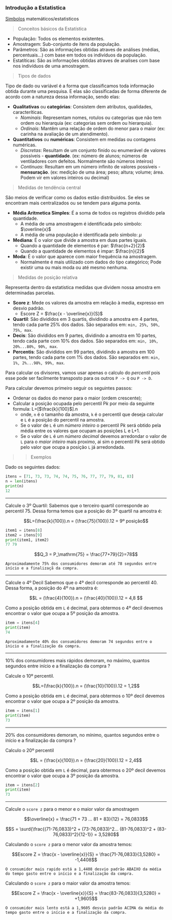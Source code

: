 ### Introdução a Estatistica

[Simbolos](https://latex.wikia.org/wiki/List_of_LaTeX_symbols) matemáticos/estatisticos

> Conceitos básicos da Estatística

* População: Todos os elementos existentes.
* Amostragem: Sub-conjunto de itens da população.
* Parâmetros: São as informações obtidas atraves de análises (médias, percentuais...) com base em todos os indivíduos da população.
* Estatíticas: São as informações obtidas atraves de analises com base nos indivíduos de uma amostragem.

> Tipos de dados

Tipo de dado ou variável é a forma que classificamos toda informação obtida durante uma pesquisa. E elas são classificadas de forma diferente de acordo com a natureza dessa informação, sendo elas:

* **Qualitativas** ou **categórias**: Consistem dem atributos, qualidades, caracteríticas.
  * *Nominais*: Representam nomes, rotulos ou categorias que não tem ordem ou hierarquia (ex: categorias sem ordem ou hierarquia). 
  * *Ordinais*: Mantêm uma relação de ordem do menor para o maior (ex: carinha na avaliação de um atendimento).
* **Quantitativos** ou **numéricas**: Consistem em medidas ou contagens numéricas.
  * *Discretas*: Resultam de um conjunto finido ou enumerável de valores possíveis - **quantidade**. (ex: número de alunos; números de ventiladores com defeitos. Normalmente são números inteiros)
  * *Continuas*: Resultam em um número infinito de valores possíveis - **mensuração**. (ex: medição de uma área; peso; altura; volume; área. Podem vir em valores inteiros ou decimal)

> Medidas de tendência central

São meios de verificar como os dados estão distribuidos. Se eles se encontram mais centralizados ou se tendem para alguma ponta.

* **Média Aritmetica Simples**: É a soma de todos os registros dividido pela quantidade.
  * A média de uma amostragem é identificada pelo simbolo: $\overline{x}$
  * A média de uma população é identificada pelo simbolo: $\mu$
*  **Mediana**: É o valor que divide a amostra em duas partes iguais.
   *  Quando a quantidade de elementos é par: $\frac{n+2}{2}$
   *  Quando a quantidade de elementos é impar:  $\frac{n}{2}$
*  **Moda**: É o valor que aparece com maior frequência na amostragem.
   *  Normalmente é mais utilizado com dados do tipo categórico; Pode existir uma ou mais moda ou até mesmo nenhuma.

> Medidas de posição relativa

Representa dentro da estatistica medidas que dividem nossa amostra em determinadas parcelas.

* **Score z**: Mede os valores da amostra em relação à media, expresso em desvio padrão.
  * Escore Z = $\frac{x - \overline{x}}{S}$
* **Quartil**: São divididos em 3 quartis, dividindo a amostra em 4 partes, tendo cada parte 25% dos dados. São separados em: `min, 25%, 50%, 75%, max`.
* **Decis**: São divididos em 9 partes, dividindo a amostra em 10 partes, tendo cada parte com 10% dos dados. São separados em: `min, 10%, 20%...80%, 90%, max`.
* **Percentis**: São divididos em 99 partes, dividindo a amostra em 100 partes, tendo cada parte com 1% dos dados. São separados em: `min, 1%, 2%...98%, 99%, max`.

Para calcular os divisores, vamos usar apenas o calculo do *percentil* pois esse pode ser facilmente transposto para os outros `P -> Q` ou `P -> D`.

Para calcular devemos primeiro seguir os seguintes passos: 
* Ordenar os dados do menor para o maior (ordem crescente);
* Calcular a posição ocupada pelo percentil $\mathrm{P}{k}$ por meio da seguinte formula: L=[$\frac{k}{100}$]\.n
  * onde, `n` é o tamanho da amostra, `k` é o percentil que deseja calcular e `L` é a posição do percentil na amostra.
  * Se o valor de `L` é um *número inteiro* o percentil $\mathrm{P}{k}$ será obtido pela média entre os valores que ocupam as posições L e L+1.
  * Se o valor de `L` é um *número decimal* devemos arredondar o valor de `L` para o *maior inteiro* mais proximo, ai sim o percentil $\mathrm{P}{k}$ será obtido pelo valor que ocupa a posição `L` já arredondada.

>> Exemplos

Dado os seguintes dados:
```python
itens = [71, 73, 73, 74, 74, 75, 76, 77, 77, 79, 81, 83]
n = len(itens)
print(n)
12
```
---
Calcule o 3º Quartil:
Sabemos que o terceiro quartil corresponde ao percentil 75. Dessa forma temos que a posição do 3º quartil na amostra é:

```math
L=(\frac{k}{100}).n = (\frac{75}{100}).12 = 9º posição
```

```python
item1 = itens[8]
item2 = itens[9]
print(item1, item2)
77 79
```

```math
Q_3 = P_\mathrm{75} = \frac{77+79}{2}=78
```

```
Aproximadamente 75% dos consumidores demoram até 78 segundos entre início e a finalizaçã da compra.
```
---

Calcule o 4º Decil
Sabemos que o 4º decil corresponde ao percentil 40. Dessa forma, a posição do 4º na amostra é:

```math
L = (\frac{4}{100}).n = (\frac{40}{100}).12 = 4,8 
```

Como a posição obtida em `L` é decimal, para obtermos o 4º decil devemos encontrar o valor que ocupa a 5º posição da amostra.

```python
item = itens[4]
print(item)
74
```

```
Aproximadamente 40% dos consumidores demoram 74 segundos entre o inicio e a finalização da compra.
```
---

10% dos consumidores mais rápidos demoram, no máximo, quantos segundos entre início e a finalização da compra ?

Calcule o 10º percentil.

```math
L=(\frac{k}{100}).n = (\frac{10}{100}).12 = 1,2
```

Como a posição obtida em `L` é decimal, para obtermos o 10º decil devemos encontrar o valor que ocupa a 2º posição da amostra.

```python
item = itens[1]
print(item)
73
```
---
20% dos consumidores demoram, no mínimo, quantos segundos entre o início e a finalização da compra ?

Calculo o 20º percentil

```math
L = (\frac{x}{100}).n = (\frac{20}{100}).12 = 2,4
```
Como a posição obtida em `L` é decimal, para obtermos o 20º decil devemos encontrar o valor que ocupa a 3º posição da amostra.

```python
item = itens[2]
print(item)
73
```
---
Calcule o `score z` para o menor e o maior valor da amostragem

```math
\overline{x} = \frac{71 + 73 ... 81 + 83}{12} = 76,0833
```
```math
S = \surd{\frac{(71-76,0833)^2 + (73-76,0833)^2... (81-76,0833)^2 + (83-76,0833)^2}{12-1}} = 3,5280
```

Calculando o `score z` para o menor valor da amostra temos:
```math
Escore Z =  \frac{x - \overline{x}}{S} = \frac{71-76,0833}{3,5280} = -1,4408
```

```
O consumidor mais rapido está a 1,4408 desvio padrão ABAIXO da média do tempo gasto entre o início e a finalização da compra.
```

Calculando o `score z` para o maior valor da amostra temos:
```math
Escore Z =  \frac{x - \overline{x}}{S} = \frac{83-76,0833}{3,5280} = +1,9605
```

```
O consumidor mais lento está a 1,9605 desvio padrão ACIMA da média do tempo gasto entre o início e a finalização da compra.
```

